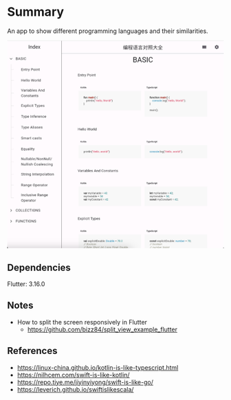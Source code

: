 # Summary 
An app to show different programming languages and their similarities.

![homepage](./docs/images/homepage.jpg)

## Dependencies
Flutter: 3.16.0


## Notes
- How to split the screen responsively in Flutter
  - https://github.com/bizz84/split_view_example_flutter

## References
- https://linux-china.github.io/kotlin-is-like-typescript.html
- https://nilhcem.com/swift-is-like-kotlin/
- https://repo.tiye.me/jiyinyiyong/swift-is-like-go/
- https://leverich.github.io/swiftislikescala/